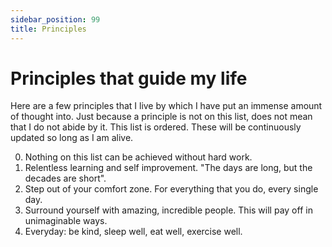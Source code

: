 ```yaml
---
sidebar_position: 99
title: Principles
---
```


# Principles that guide my life

Here are a few principles that I live by which I have put an immense amount
of thought into. Just because a principle is not on this list, does not 
mean that I do not abide by it. This list is ordered. These will be continuously updated so long as I am alive.

0) Nothing on this list can be achieved without hard work.
1) Relentless learning and self improvement. "The days are long, but the decades are short".
2) Step out of your comfort zone. For everything that you do, every single day.
3) Surround yourself with amazing, incredible people. This will pay off in unimaginable ways.
4) Everyday: be kind, sleep well, eat well, exercise well.